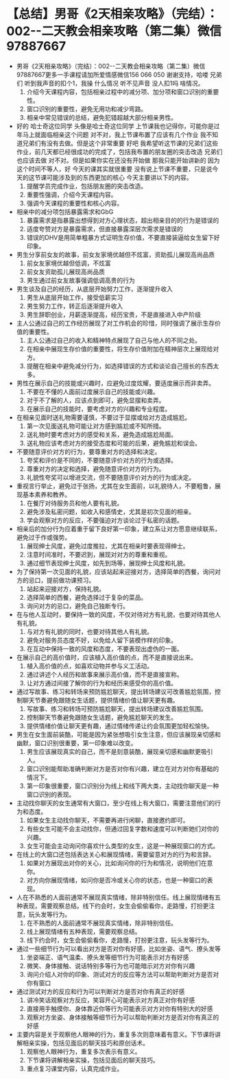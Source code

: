 # 【总结】男哥《2天相亲攻略》（完结）：002--二天教会相亲攻略（第二集）微信97887667

-   男哥《2天相亲攻略》（完结）：002--二天教会相亲攻略（第二集）微信97887667更多一手课程请加所爱情感微信156 066 050 谢谢支持，哈喽 兄弟们 听到我声音的扣个1，我操 什么情况 听不见声音 没人扣1吗 啥情况。
    1.  介绍今天课程内容，包括相亲过程中的减分项、加分项和窗口识别的重要性。
    2.  窗口识别的重要性，避免无用功和减少弯路。
    3.  相亲中常见错误的总结，避免犯错超越大部分相亲男性。
-   好的 哈士奇这位同学 头像是哈士奇这位同学 上节课我也记得你，可能你是过年马上就面临相亲这个问题 对不对，我上节课布置了应该有几个作业 我不知道兄弟们有没有去做。但是这个非常重要 好吧 我希望听这节课的兄弟们这些作业，前几天都已经很成功的完成了，包括我布置的朋友圈的突击改造 兄弟们也应该去做 对不对。但是如果你实在还没有开始做 那我只能开始讲新的 因为这个时间不等人，好 今天的课其实就很重要 没有说上节课不重要，只是说今天的这节课可能涉及到的东西更加的核心 今天主要讲以下的内容。
    1.  提醒学员完成作业，包括朋友圈的突击改造。
    2.  重要性强调，介绍今天课程内容。
    3.  强调今天课程的重要性和核心内容。
-   相亲中的减分项包括暴露需求和GbG
    1.  暴露需求是指暴露出想得到对方心理状态，超出相亲目的的行为是错误的
    2.  适度夸赞对方是暴露需求，但直接暴露深层次需求是错误的
    3.  错误的DHV是用简单粗暴方式证明生存价值，不要直接装逼给女生留下好印象。
-   男生分享前女友的故事，前女友家境优越但不炫富，资助孤儿展现高尚品质
    1.  前女友家境优越但低调，不炫富
    2.  前女友资助孤儿展现高尚品质
    3.  男生通过前女友故事强调低调高贵的行为
-   男生谈及自己的经历，从底层开始努力工作，逐渐提升收入
    1.  男生从底层开始工作，接受低薪实习
    2.  男生努力工作，转正后逐渐提升收入
    3.  男生辞职创业，月薪逐渐提高，经历宝贵，不是直接进入中产阶级
-   主人公通过自己的工作经历展现了对工作机会的珍惜，同时强调了展示生存价值的重要性。
    1.  主人公通过自己的收入和精神特点展现了自己与他人的不同之处。
    2.  在相亲中展现生存价值的重要性，将生存价值附加在精神层次上展现给对方。
    3.  提醒在相亲中避免减分行为，如选择错误的方式和谈论自己擅长的东西太多。
-   男性在展示自己的技能或兴趣时，应避免过度炫耀，要适度展示而非卖弄。
    1.  不要在不懂的人面前过度展示自己的技能或兴趣。
    2.  对于不了解的人，应该点到即可，避免显摆和卖弄。
    3.  在展示自己的技能时，要考虑对方的兴趣和专业程度。
-   在相亲见面时送礼物需要谨慎，不要过于显摆或给对方造成尴尬。
    1.  第一次见面送礼物可能让对方感到尴尬或不知所措。
    2.  送礼物时要考虑对方的感受和关系，避免造成尴尬局面。
    3.  送礼物应该考虑对方的接受态度和可能的后果，避免尴尬和误会。
-   不要随意评价对方的行为，要尊重对方的选择和决定。
    1.  夸奖和评价是不同的，不要随意评价对方的行为或选择。
    2.  尊重对方的决定和选择，避免随意评价对方的行为。
    3.  礼貌性夸奖可以增进交流，但不要随意评价对方的行为或决定。
-   重视言行举止，避免过于张扬，尤其在女生面前，以礼貌待人，不要粗鲁，展现基本素养和教养。
    1.  在餐厅对待服务员和他人要有礼貌。
    2.  避免涉及私密问题，如收入和感情史，尤其是初次见面的相亲。
    3.  学会观察对方的反应，不要强迫对方谈论过于私密的话题。
-   相亲后的加分行为应着重于留下良好第一印象，建立系让对方愿意继续联系，避免过于作或强势。
    1.  展现绅士风度，避免过度推拉，尤其在相亲时要表现得绅士。
    2.  注意时间准时，不要迟到，展现对对方的尊重和重视。
    3.  通过细节表现绅士风度，如先到场等，展现绅士风度和礼貌。
-   为了保持第一次见面的礼貌，应该站起来迎接对方，选择简单的西餐，询问对方的忌口，提前做功课预习。
    1.  站起来迎接对方，保持礼貌。
    2.  选择简单的西餐，避免选择过于复杂的菜品。
    3.  询问对方的忌口，避免自己独断专行。
-   在与他人互动时，要保持一致的风度，不仅对待对方有礼貌，也要对待其他人有礼貌。
    1.  与对方有礼貌的同时，也要对待其他人有礼貌。
    2.  避免对服务员态度不好，以免给人留下装模作样的印象。
    3.  在互动中保持一致的风度和态度，不要表现出虚伪的一面。
-   在展示自己的高价值时，应该植入高价值的点，而不是直接说出来。
    1.  植入高价值的点，如喜欢动物并参与义工活动。
    2.  通过讲述个人经历和故事来展示高价值，而不是直接宣称。
    3.  让对方通过间接了解你的行为和经历来感受你的高价值。
-   通过写故事、练习和转场来预防尴尬聊天，提出转场建议可改善尴尬氛围，控制聊天节奏避免跟随女生话题，提供情绪价值让聊天更有趣。 
    1.  写故事、练习和转场可预防尴尬聊天，提出转场建议改善尴尬氛围。
    2.  控制聊天节奏避免跟随女生话题，避免尴尬聊天的发生。
    3.  提供情绪价值让聊天更有趣，通过情绪传递让约会氛围更加轻松愉快。
-   男生在女生面前装酷，可能是因为紧张想吸引女生注意，但应该展现亲切感和幽默，窗口识别很重要，第一印象难以改变。
    1.  男生应该展现真实的自己，而不是刻意装酷，展现亲切感和幽默更吸引人。
    2.  窗口识别能帮助准确判断对方是否对你有兴趣，建立在对方对你有基础的情况下。
    3.  第一印象很重要，窗口识别分为线上和线下两大类，主动找你聊天是一种窗口识别的表现。
-   主动找你聊天的女生通常有大窗口，至少在线上有大窗口，需要注意他们的行为和态度。
    1.  如果女生主动找你聊天，不需要再进行闲聊，直接邀约即可。
    2.  有些女生可能不会主动找你，但通过回复字数和速度可以判断她们对你的兴趣。
    3.  女生可能会主动询问你喜欢什么类型的女生，这是一种展现窗口的方式。
-   在线上的大窗口还包括表达关心和展现情绪，需要留意对方的行为和言辞。
    1.  如果对方展现出对你的关心，比如询问你的行为和情况，说明他们在意你。
    2.  对方向你展现情绪，如问你是否冷或关心你的状态，也是一种窗口的表现。
-   人在不熟悉的人面前通常不展现真实情绪，除非特别信任。线上展现情绪有五种表现，需要观察总结。线下约会时，女生会偷偷看你，走路慢，打扮更注意，玩头发等行为。
    1.  在不熟悉的人面前通常不展现真实情绪，除非特别信任。
    2.  线上展现情绪有五种表现，需要观察总结。
    3.  线下约会时，女生会偷偷看你，走路慢，打扮更注意，玩头发等行为。
-   通过一些细节行为可以看出对方是否对你有好感，比如坐姿、语气、撩头发等
    1.  坐姿端正、语气温柔、撩头发等细节行为可能表示对方有好感
    2.  微笑、身体接触、说话特别多等行为也可能暗示对方对你有兴趣
    3.  询问介绍人对你的印象、测试对方的反应等方法可以帮助判断对方是否对你有窗口
-   通过测试对方的反应和行为可以判断对方是否对你有真正的好感
    1.  讲冷笑话观察对方反应，笑容开心可能表示对方真正对你有好感
    2.  直接用手触摸你、身体靠近你等行为可能表示对方对你有特别大的好感
    3.  观察对方坐姿、身体接触等细节行为可以帮助判断对方是否对你有真正的好感
-   主要内容是关于观察他人眼神的行为，重复多次则意味着有意义。下节课将讲解相亲实操，包括见面后的聊天技巧和原创话术。
    1.  观察他人眼神行为，重复多次表示有意义。
    2.  下节课将讲解相亲实操，包括见面后的聊天技巧。
    3.  重点复习课堂内容，认真完成作业。